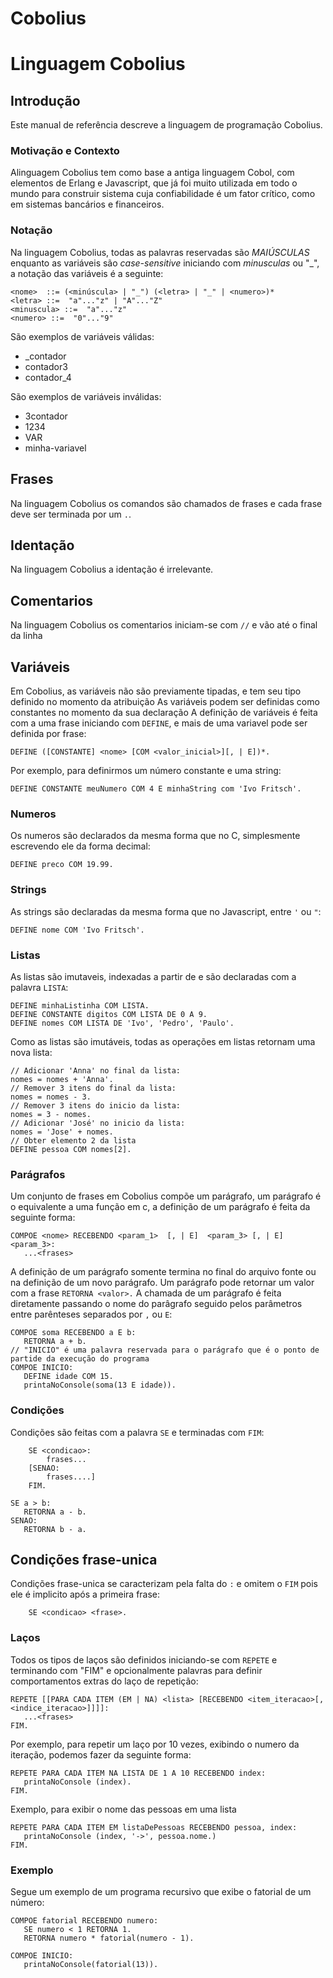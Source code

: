 # Cobolius

# Linguagem Cobolius #

## Introdução ##

Este manual de referência descreve a linguagem de programação Cobolius.

### Motivação e Contexto ###

Alinguagem Cobolius tem como base a antiga linguagem Cobol, com elementos de Erlang e Javascript, que já foi muito utilizada em todo o mundo para construir sistema cuja confiabilidade é um fator crítico, como em sistemas bancários e financeiros.

### Notação ###

Na linguagem Cobolius, todas as palavras reservadas são *MAIÚSCULAS* enquanto as variáveis são *case-sensitive* iniciando com *minusculas* ou "_", a notação das variáveis é a seguinte:

```
<nome>  ::= (<minúscula> | "_") (<letra> | "_" | <numero>)*
<letra> ::=  "a"..."z" | "A"..."Z"
<minuscula> ::=  "a"..."z"
<numero> ::=  "0"..."9"
```
São exemplos de variáveis válidas:
- _contador
- contador3
- contador_4

São exemplos de variáveis inválidas:
- 3contador
- 1234
- VAR
- minha-variavel

## Frases ##

Na linguagem Cobolius os comandos são chamados de frases e cada frase deve ser terminada por um `.`.

## Identação ##

Na linguagem Cobolius a identação é irrelevante.

## Comentarios ##

Na linguagem Cobolius os comentarios iniciam-se com `//` e vão até o final da linha

## Variáveis ##
Em Cobolius, as variáveis não são previamente tipadas, e tem seu tipo definido no momento da atribuição
As variáveis podem ser definidas como constantes no momento da sua declaração
A definição de variáveis é feita com a uma frase iniciando com `DEFINE`, e mais de uma variavel pode ser definida por frase:
```
DEFINE ([CONSTANTE] <nome> [COM <valor_inicial>][, | E])*.
```
Por exemplo, para definirmos um número constante e uma string:
```
DEFINE CONSTANTE meuNumero COM 4 E minhaString com 'Ivo Fritsch'.
```
### Numeros ###
Os numeros são declarados da mesma forma que no C, simplesmente escrevendo ele da forma decimal:
```
DEFINE preco COM 19.99.
```
### Strings ###
As strings são declaradas da mesma forma que no Javascript, entre `'` ou `"`:
```
DEFINE nome COM 'Ivo Fritsch'.
```
### Listas ###
As listas são imutaveis, indexadas a partir de e são declaradas com a palavra `LISTA`:
```
DEFINE minhaListinha COM LISTA.
DEFINE CONSTANTE digitos COM LISTA DE 0 A 9.
DEFINE nomes COM LISTA DE 'Ivo', 'Pedro', 'Paulo'.
```
Como as listas são imutáveis, todas as operações em listas retornam uma nova lista:

```
// Adicionar 'Anna' no final da lista:
nomes = nomes + 'Anna'.
// Remover 3 itens do final da lista:
nomes = nomes - 3.
// Remover 3 itens do inicio da lista:
nomes = 3 - nomes.
// Adicionar 'José' no inicio da lista:
nomes = 'Jose' + nomes.
// Obter elemento 2 da lista
DEFINE pessoa COM nomes[2].
```


### Parágrafos ###

Um conjunto de frases em Cobolius compõe um parágrafo, um parágrafo é o equivalente a uma função em c, a definição de um parágrafo é feita da seguinte forma:
```
COMPOE <nome> RECEBENDO <param_1>  [, | E]  <param_3> [, | E] <param_3>:
   ...<frases>
```
A definição de um parágrafo somente termina no final do arquivo fonte ou na definição de um novo parágrafo.
Um parágrafo pode retornar um valor com a frase `RETORNA <valor>.`
A chamada de um parágrafo é feita diretamente passando o nome do parâgrafo seguido pelos parâmetros entre parênteses separados por `,` ou `E`:
```
COMPOE soma RECEBENDO a E b:
   RETORNA a + b.
// "INICIO" é uma palavra reservada para o parágrafo que é o ponto de partide da execução do programa
COMPOE INICIO:
   DEFINE idade COM 15.
   printaNoConsole(soma(13 E idade)).
```
### Condições ###
Condições são feitas com a palavra `SE` e terminadas com `FIM`:
```
    SE <condicao>:
        frases...
    [SENAO:
        frases....]
    FIM.
```

```
SE a > b:
   RETORNA a - b.
SENAO:
   RETORNA b - a.
```
## Condições frase-unica ##
Condições frase-unica se caracterizam pela falta do `:` e omitem o `FIM` pois ele é implicito após a primeira frase:
```
    SE <condicao> <frase>.
```
### Laços ###

Todos os tipos de laços são definidos iniciando-se com `REPETE` e terminando com "FIM" e opcionalmente palavras para definir comportamentos extras do laço de repetição:

```
REPETE [[PARA CADA ITEM (EM | NA) <lista> [RECEBENDO <item_iteracao>[, <indice_iteracao>]]]]:
   ...<frases>
FIM.
```

Por exemplo, para repetir um laço por 10 vezes, exibindo o numero da iteração, podemos fazer da seguinte forma:
```
REPETE PARA CADA ITEM NA LISTA DE 1 A 10 RECEBENDO index:
   printaNoConsole (index).
FIM.
```

Exemplo, para exibir o nome das pessoas em uma lista
```
REPETE PARA CADA ITEM EM listaDePessoas RECEBENDO pessoa, index:
   printaNoConsole (index, '->', pessoa.nome.)
FIM.
```

### Exemplo ###

Segue um exemplo de um programa recursivo que exibe o fatorial de um número:

```
COMPOE fatorial RECEBENDO numero:
   SE numero < 1 RETORNA 1.
   RETORNA numero * fatorial(numero - 1).
   
COMPOE INICIO:
   printaNoConsole(fatorial(13)).
```

